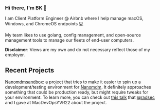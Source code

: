 ### Hi there, I'm BK 👋

I am Client Platform Engineer @ Airbnb where I help manage macOS, Windows, and ChromeOS endpoints 💻



My team likes to use golang, config management, and open-source management tools to manage our fleets of end-user computers. 

**Disclaimer**: Views are my own and do not necessary reflect those of my employer.

## Recent Projects

[Nanomdmsandbox](https://github.com/discentem/nanomdmsandbox): a project that tries to make it easier to spin up a development/testing environment for [Nanomdm](https://github.com/micromdm/nanomdm). It definitely approaches something that could be production ready, but might require tweaks for your environment. To learn more, you can check out [this talk](https://github.com/radsec) that [@radsec](https://github.com/radsec) and I gave at MacDevOpsYVR22 about the project. 

